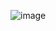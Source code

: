 ![image](https://user-images.githubusercontent.com/92051961/189171758-435b5e5f-c0cc-4936-b92d-7f0e2dc20097.png)
